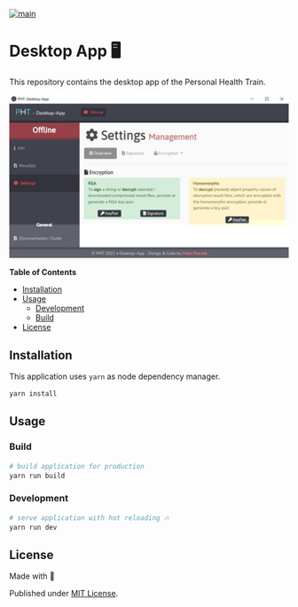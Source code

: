[![main](https://github.com/PHT-Medic/desktop-app/actions/workflows/main.yml/badge.svg)](https://github.com/PHT-Medic/desktop-app/actions/workflows/main.yml)

# Desktop App 🖥
This repository contains the desktop app of the Personal Health Train.

![](assets/ui.jpg)

**Table of Contents**

- [Installation](#installation)
- [Usage](#usage)
  - [Development](#development)
  - [Build](#build)
- [License](#license)

## Installation
This application uses `yarn` as node dependency manager.

``` bash
yarn install
```
## Usage

### Build

``` bash
# build application for production
yarn run build

```

### Development

``` bash
# serve application with hot reloading 🔥
yarn run dev
```

## License

Made with 💚

Published under [MIT License](./LICENSE).
